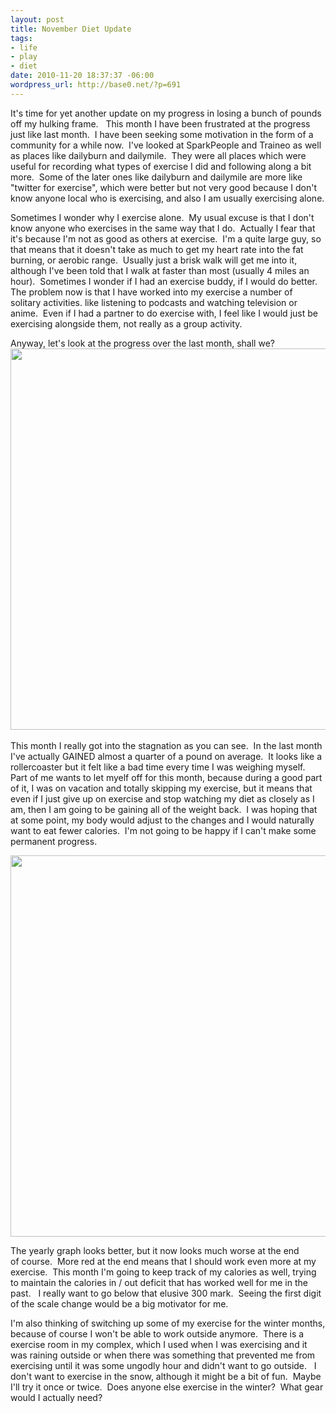 ```yaml
--- 
layout: post
title: November Diet Update
tags: 
- life
- play
- diet
date: 2010-11-20 18:37:37 -06:00
wordpress_url: http://base0.net/?p=691
---
```

It's time for yet another update on my progress in losing a bunch of pounds off my hulking frame.   This month I have been frustrated at the progress just like last month.  I have been seeking some motivation in the form of a community for a while now.  I've looked at SparkPeople and Traineo as well as places like dailyburn and dailymile.  They were all places which were useful for recording what types of exercise I did and following along a bit more.  Some of the later ones like dailyburn and dailymile are more like "twitter for exercise", which were better but not very good because I don't know anyone local who is exercising, and also I am usually exercising alone.

Sometimes I wonder why I exercise alone.  My usual excuse is that I don't know anyone who exercises in the same way that I do.  Actually I fear that it's because I'm not as good as others at exercise.  I'm a quite large guy, so that means that it doesn't take as much to get my heart rate into the fat burning, or aerobic range.  Usually just a brisk walk will get me into it, although I've been told that I walk at faster than most (usually 4 miles an hour).  Sometimes I wonder if I had an exercise buddy, if I would do better.   The problem now is that I have worked into my exercise a number of solitary activities. like listening to podcasts and watching television or anime.  Even if I had a partner to do exercise with, I feel like I would just be exercising alongside them, not really as a group activity.

Anyway, let's look at the progress over the last month, shall we?
<a href="http://base0.net/wp-content/uploads/2010/11/30d-nov15.png"><img class="alignnone size-full wp-image-692" title="30 Days Exercise Progress - November 15" src="http://base0.net/wp-content/uploads/2010/11/30d-nov15.png" alt="" width="610" /></a>﻿

This month I really got into the stagnation as you can see.  In the last month I've actually GAINED almost a quarter of a pound on average.  It looks like a rollercoaster but it felt like a bad time every time I was weighing myself.   Part of me wants to let myelf off for this month, because during a good part of it, I was on vacation and totally skipping my exercise, but it means that even if I just give up on exercise and stop watching my diet as closely as I am, then I am going to be gaining all of the weight back.  I was hoping that at some point, my body would adjust to the changes and I would naturally want to eat fewer calories.  I'm not going to be happy if I can't make some permanent progress.

<a href="http://base0.net/wp-content/uploads/2010/11/ytd-nov15.png"><img class="alignnone size-full wp-image-693" title="Diet Year to Date - November 15" src="http://base0.net/wp-content/uploads/2010/11/ytd-nov15.png" alt="" width="610" /></a>

<a href="http://base0.net/wp-content/uploads/2010/11/ytd-nov15.png"></a>The yearly graph looks better, but it now looks much worse at the end of course.  More red at the end means that I should work even more at my exercise.  This month I'm going to keep track of my calories as well, trying to maintain the calories in / out deficit that has worked well for me in the past.   I really want to go below that elusive 300 mark.  Seeing the first digit of the scale change would be a big motivator for me.

I'm also thinking of switching up some of my exercise for the winter months, because of course I won't be able to work outside anymore.  There is a exercise room in my complex, which I used when I was exercising and it was raining outside or when there was something that prevented me from exercising until it was some ungodly hour and didn't want to go outside.   I don't want to exercise in the snow, although it might be a bit of fun.  Maybe I'll try it once or twice.  Does anyone else exercise in the winter?  What gear would I actually need?
